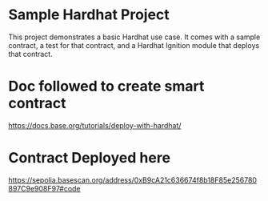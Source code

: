 # Sample Hardhat Project

This project demonstrates a basic Hardhat use case. It comes with a sample contract, a test for that contract, and a Hardhat Ignition module that deploys that contract.

# Doc followed to create smart contract

https://docs.base.org/tutorials/deploy-with-hardhat/

# Contract Deployed here

https://sepolia.basescan.org/address/0xB9cA21c636674f8b18F85e256780897C9e908F97#code
